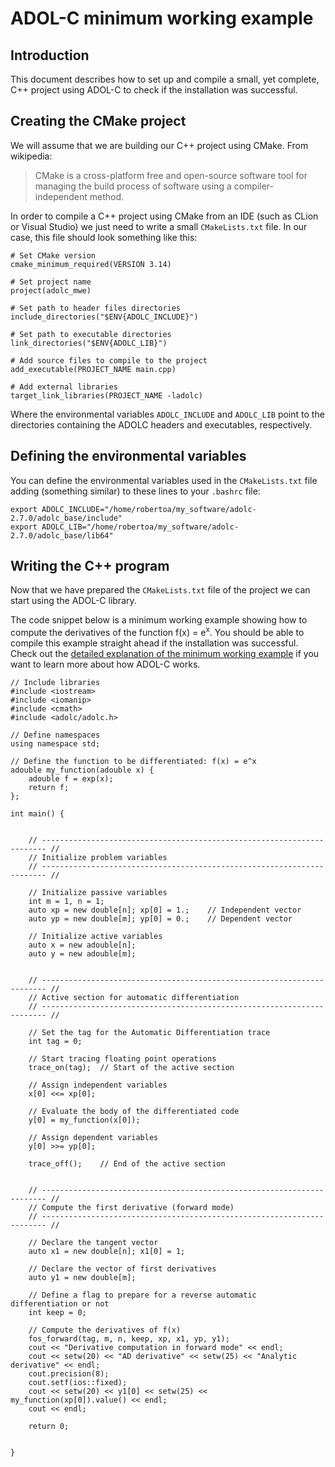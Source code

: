 # ADOL-C minimum working example


## Introduction

This document describes how to set up and compile a small, yet complete, C++ project using ADOL-C to check if the installation was successful.

## Creating the CMake project

We will assume that we are building our C++ project using CMake. From wikipedia:

> CMake is a cross-platform free and open-source software tool for managing the build process of software using a compiler-independent method.

In order to compile a C++ project using CMake from an IDE (such as CLion or Visual Studio) we just need to write a small `CMakeLists.txt` file. In our case, this file should look something like this:


	# Set CMake version
	cmake_minimum_required(VERSION 3.14)

	# Set project name
	project(adolc_mwe)

	# Set path to header files directories
	include_directories("$ENV{ADOLC_INCLUDE}")

	# Set path to executable directories
	link_directories("$ENV{ADOLC_LIB}")

	# Add source files to compile to the project
	add_executable(PROJECT_NAME main.cpp)

	# Add external libraries
	target_link_libraries(PROJECT_NAME -ladolc)



Where the environmental variables `ADOLC_INCLUDE` and `ADOLC_LIB` point to the directories containing the ADOLC headers and executables, respectively.


## Defining the environmental variables
You can define the environmental variables used in the `CMakeLists.txt` file adding (something similar) to these lines to your `.bashrc` file:


	export ADOLC_INCLUDE="/home/robertoa/my_software/adolc-2.7.0/adolc_base/include"
	export ADOLC_LIB="/home/robertoa/my_software/adolc-2.7.0/adolc_base/lib64"


## Writing the C++ program

Now that we have prepared the `CMakeLists.txt` file of the project we can start using the ADOL-C library.

The code snippet below is a minimum working example showing how to compute the derivatives of the function f(x) =  e<sup>x</sup>.
You should be able to compile this example straight ahead if the installation was successful.
Check out the [detailed explanation of the minimum working example](./adolc_minimum_working_example_explanation.md) if you want to learn more about how ADOL-C works. 


	// Include libraries
	#include <iostream>
	#include <iomanip>
	#include <cmath>
	#include <adolc/adolc.h>

	// Define namespaces
	using namespace std;

	// Define the function to be differentiated: f(x) = e^x
	adouble my_function(adouble x) {
	    adouble f = exp(x);
	    return f;
	};

	int main() {


	    // ----------------------------------------------------------------------- //
	    // Initialize problem variables
	    // ----------------------------------------------------------------------- //

	    // Initialize passive variables
	    int m = 1, n = 1;
	    auto xp = new double[n]; xp[0] = 1.;    // Independent vector
	    auto yp = new double[m]; yp[0] = 0.;    // Dependent vector

	    // Initialize active variables
	    auto x = new adouble[n];
	    auto y = new adouble[m];


	    // ----------------------------------------------------------------------- //
	    // Active section for automatic differentiation
	    // ----------------------------------------------------------------------- //

	    // Set the tag for the Automatic Differentiation trace
	    int tag = 0;

	    // Start tracing floating point operations
	    trace_on(tag);  // Start of the active section

	    // Assign independent variables
	    x[0] <<= xp[0];

	    // Evaluate the body of the differentiated code
	    y[0] = my_function(x[0]);

	    // Assign dependent variables
	    y[0] >>= yp[0];

	    trace_off();    // End of the active section


	    // ----------------------------------------------------------------------- //
	    // Compute the first derivative (forward mode)
	    // ----------------------------------------------------------------------- //

	    // Declare the tangent vector
	    auto x1 = new double[n]; x1[0] = 1;

	    // Declare the vector of first derivatives
	    auto y1 = new double[m];

	    // Define a flag to prepare for a reverse automatic differentiation or not
	    int keep = 0;

	    // Compute the derivatives of f(x)
	    fos_forward(tag, m, n, keep, xp, x1, yp, y1);
	    cout << "Derivative computation in forward mode" << endl;
	    cout << setw(20) << "AD derivative" << setw(25) << "Analytic derivative" << endl;
	    cout.precision(8);
	    cout.setf(ios::fixed);
	    cout << setw(20) << y1[0] << setw(25) << my_function(xp[0]).value() << endl;
	    cout << endl;

	    return 0;


	}
